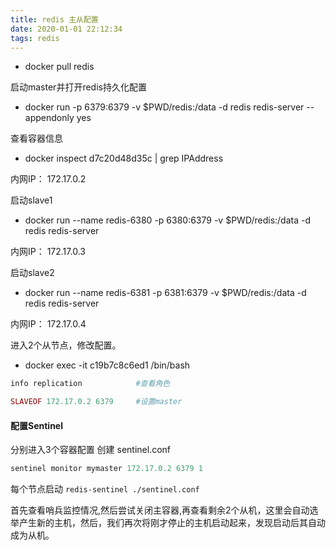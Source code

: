 ```yaml
---
title: redis 主从配置
date: 2020-01-01 22:12:34
tags: redis
---
```


- docker pull  redis


启动master并打开redis持久化配置

- docker run -p 6379:6379 -v $PWD/redis:/data  -d redis redis-server --appendonly yes

查看容器信息

- docker inspect d7c20d48d35c | grep IPAddress

内网IP： 172.17.0.2


启动slave1 
- docker run --name redis-6380 -p 6380:6379 -v $PWD/redis:/data -d redis redis-server

内网IP： 172.17.0.3


启动slave2
- docker run --name redis-6381 -p 6381:6379 -v $PWD/redis:/data -d redis redis-server

内网IP： 172.17.0.4


进入2个从节点，修改配置。
- docker exec -it c19b7c8c6ed1 /bin/bash

```php
info replication			#查看角色

SLAVEOF 172.17.0.2 6379		#设置master
```

#### 配置Sentinel

分别进入3个容器配置 创建 sentinel.conf

```php
sentinel monitor mymaster 172.17.0.2 6379 1
```

每个节点启动 `redis-sentinel ./sentinel.conf`

首先查看哨兵监控情况,然后尝试关闭主容器,再查看剩余2个从机，这里会自动选举产生新的主机，然后，我们再次将刚才停止的主机启动起来，发现启动后其自动成为从机。





